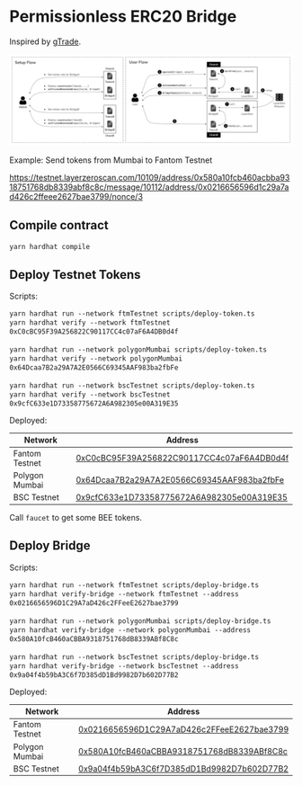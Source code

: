 # Permissionless ERC20 Bridge

Inspired by [gTrade](https://gains.trade/bridge).

![flow](permissionless-erc20-bridge.svg)

Example: Send tokens from Mumbai to Fantom Testnet

https://testnet.layerzeroscan.com/10109/address/0x580a10fcb460acbba9318751768db8339abf8c8c/message/10112/address/0x0216656596d1c29a7ad426c2ffeee2627bae3799/nonce/3

## Compile contract

```
yarn hardhat compile
```

## Deploy Testnet Tokens

Scripts:

```
yarn hardhat run --network ftmTestnet scripts/deploy-token.ts
yarn hardhat verify --network ftmTestnet 0xC0cBC95F39A256822C90117CC4c07aF6A4DB0d4f

yarn hardhat run --network polygonMumbai scripts/deploy-token.ts
yarn hardhat verify --network polygonMumbai 0x64Dcaa7B2a29A7A2E0566C69345AAF983ba2fbFe

yarn hardhat run --network bscTestnet scripts/deploy-token.ts
yarn hardhat verify --network bscTestnet 0x9cfC633e1D73358775672A6A982305e00A319E35
```

Deployed:

| Network        | Address                                                                                                                              |
| -------------- | ------------------------------------------------------------------------------------------------------------------------------------ |
| Fantom Testnet | [0xC0cBC95F39A256822C90117CC4c07aF6A4DB0d4f](https://testnet.ftmscan.com/address/0xC0cBC95F39A256822C90117CC4c07aF6A4DB0d4f#code)    |
| Polygon Mumbai | [0x64Dcaa7B2a29A7A2E0566C69345AAF983ba2fbFe](https://mumbai.polygonscan.com/address/0x64Dcaa7B2a29A7A2E0566C69345AAF983ba2fbFe#code) |
| BSC Testnet    | [0x9cfC633e1D73358775672A6A982305e00A319E35](https://testnet.bscscan.com/address/0x9cfC633e1D73358775672A6A982305e00A319E35#code)    |

Call `faucet` to get some BEE tokens.

## Deploy Bridge

Scripts:

```
yarn hardhat run --network ftmTestnet scripts/deploy-bridge.ts
yarn hardhat verify-bridge --network ftmTestnet --address 0x0216656596D1C29A7aD426c2FFeeE2627bae3799

yarn hardhat run --network polygonMumbai scripts/deploy-bridge.ts
yarn hardhat verify-bridge --network polygonMumbai --address 0x580A10fcB460aCBBA9318751768dB8339ABf8C8c

yarn hardhat run --network bscTestnet scripts/deploy-bridge.ts
yarn hardhat verify-bridge --network bscTestnet --address 0x9a04f4b59bA3C6f7D385dD1Bd9982D7b602D77B2
```

Deployed:

| Network        | Address                                                                                                                              |
| -------------- | ------------------------------------------------------------------------------------------------------------------------------------ |
| Fantom Testnet | [0x0216656596D1C29A7aD426c2FFeeE2627bae3799](https://testnet.ftmscan.com/address/0x0216656596D1C29A7aD426c2FFeeE2627bae3799#code)    |
| Polygon Mumbai | [0x580A10fcB460aCBBA9318751768dB8339ABf8C8c](https://mumbai.polygonscan.com/address/0x580A10fcB460aCBBA9318751768dB8339ABf8C8c#code) |
| BSC Testnet    | [0x9a04f4b59bA3C6f7D385dD1Bd9982D7b602D77B2](https://testnet.bscscan.com/address/0x9a04f4b59bA3C6f7D385dD1Bd9982D7b602D77B2#code)    |
